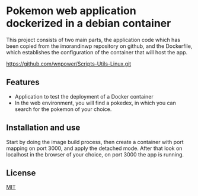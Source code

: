 
# Pokemon web application dockerized in a debian container

This project consists of two main parts, the application code which has been copied from the imorandinwp repository on github, and the Dockerfile, which establishes the configuration of the container that will host the app.

https://github.com/wnpower/Scripts-Utils-Linux.git

## Features

- Application to test the deployment of a Docker container
- In the web environment, you will find a pokedex, in which you can search for the pokemon of your choice. 


## Installation and use

Start by doing the image build process, then create a container with port mapping on port 3000, and apply the detached mode. After that look on localhost in the browser of your choice, on port 3000 the app is running. 
## License

[MIT](https://choosealicense.com/licenses/mit/)

